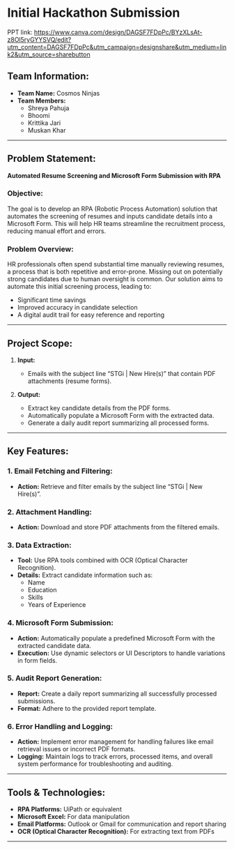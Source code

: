 
# Initial Hackathon Submission

PPT link: 
https://www.canva.com/design/DAGSF7FDpPc/BYzXLsAt-z8Ol5ryGYYSVQ/edit?utm_content=DAGSF7FDpPc&utm_campaign=designshare&utm_medium=link2&utm_source=sharebutton

## Team Information:
- **Team Name:** Cosmos Ninjas
- **Team Members:**
  - Shreya Pahuja
  - Bhoomi
  - Krittika Jari
  - Muskan Khar

---

## Problem Statement:
**Automated Resume Screening and Microsoft Form Submission with RPA**

### Objective:
The goal is to develop an RPA (Robotic Process Automation) solution that automates the screening of resumes and inputs candidate details into a Microsoft Form. This will help HR teams streamline the recruitment process, reducing manual effort and errors.

### Problem Overview:
HR professionals often spend substantial time manually reviewing resumes, a process that is both repetitive and error-prone. Missing out on potentially strong candidates due to human oversight is common. Our solution aims to automate this initial screening process, leading to:
- Significant time savings
- Improved accuracy in candidate selection
- A digital audit trail for easy reference and reporting

---

## Project Scope:
1. **Input:**
   - Emails with the subject line “STGi | New Hire(s)” that contain PDF attachments (resume forms).
   
2. **Output:**
   - Extract key candidate details from the PDF forms.
   - Automatically populate a Microsoft Form with the extracted data.
   - Generate a daily audit report summarizing all processed forms.

---

## Key Features:

### 1. Email Fetching and Filtering:
- **Action:** Retrieve and filter emails by the subject line “STGi | New Hire(s)”.

### 2. Attachment Handling:
- **Action:** Download and store PDF attachments from the filtered emails.

### 3. Data Extraction:
- **Tool:** Use RPA tools combined with OCR (Optical Character Recognition).
- **Details:** Extract candidate information such as:
  - Name
  - Education
  - Skills
  - Years of Experience

### 4. Microsoft Form Submission:
- **Action:** Automatically populate a predefined Microsoft Form with the extracted candidate data.
- **Execution:** Use dynamic selectors or UI Descriptors to handle variations in form fields.

### 5. Audit Report Generation:
- **Report:** Create a daily report summarizing all successfully processed submissions.
- **Format:** Adhere to the provided report template.

### 6. Error Handling and Logging:
- **Action:** Implement error management for handling failures like email retrieval issues or incorrect PDF formats.
- **Logging:** Maintain logs to track errors, processed items, and overall system performance for troubleshooting and auditing.

---

## Tools & Technologies:
- **RPA Platforms:** UiPath or equivalent
- **Microsoft Excel:** For data manipulation
- **Email Platforms:** Outlook or Gmail for communication and report sharing
- **OCR (Optical Character Recognition):** For extracting text from PDFs

---



